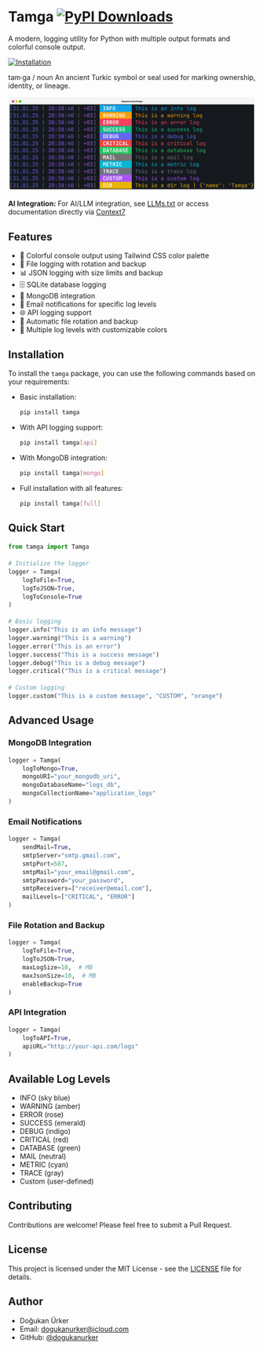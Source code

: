 # Tamga [![PyPI Downloads](https://static.pepy.tech/badge/tamga)](https://pepy.tech/projects/tamga)

A modern, logging utility for Python with multiple output formats and colorful console output.

[![Installation](https://belg-api.vercel.app/badge/installation/pip3%20install%20tamga/neutral/dark)](https://pypi.org/project/tamga/)

tam·ga / noun
An ancient Turkic symbol or seal used for marking ownership, identity, or lineage.

<img alt="Terminal" src="https://github.com/DogukanUrker/Tamga/blob/main/Images/terminal.png?raw=true" />

**AI Integration:** For AI/LLM integration, see [LLMs.txt](https://raw.githubusercontent.com/DogukanUrker/Tamga/refs/heads/main/llms.txt) or access documentation directly via [Context7](https://context7.ai/docs/dogukanurker/tamga)

## Features

- 🎨 Colorful console output using Tailwind CSS color palette
- 📁 File logging with rotation and backup
- 📊 JSON logging with size limits and backup
- 🗄️ SQLite database logging
- 🚀 MongoDB integration
- 📧 Email notifications for specific log levels
- 🌐 API logging support
- 🔄 Automatic file rotation and backup
- 🎯 Multiple log levels with customizable colors

## Installation

To install the `tamga` package, you can use the following commands based on your requirements:

- Basic installation:

  ```bash
  pip install tamga
  ```

- With API logging support:

  ```bash
  pip install tamga[api]
  ```

- With MongoDB integration:

  ```bash
  pip install tamga[mongo]
  ```

- Full installation with all features:
  ```bash
  pip install tamga[full]
  ```

## Quick Start

```python
from tamga import Tamga

# Initialize the logger
logger = Tamga(
    logToFile=True,
    logToJSON=True,
    logToConsole=True
)

# Basic logging
logger.info("This is an info message")
logger.warning("This is a warning")
logger.error("This is an error")
logger.success("This is a success message")
logger.debug("This is a debug message")
logger.critical("This is a critical message")

# Custom logging
logger.custom("This is a custom message", "CUSTOM", "orange")
```

## Advanced Usage

### MongoDB Integration

```python
logger = Tamga(
    logToMongo=True,
    mongoURI="your_mongodb_uri",
    mongoDatabaseName="logs_db",
    mongoCollectionName="application_logs"
)
```

### Email Notifications

```python
logger = Tamga(
    sendMail=True,
    smtpServer="smtp.gmail.com",
    smtpPort=587,
    smtpMail="your_email@gmail.com",
    smtpPassword="your_password",
    smtpReceivers=["receiver@email.com"],
    mailLevels=["CRITICAL", "ERROR"]
)
```

### File Rotation and Backup

```python
logger = Tamga(
    logToFile=True,
    logToJSON=True,
    maxLogSize=10,  # MB
    maxJsonSize=10,  # MB
    enableBackup=True
)
```

### API Integration

```python
logger = Tamga(
    logToAPI=True,
    apiURL="http://your-api.com/logs"
)
```

## Available Log Levels

- INFO (sky blue)
- WARNING (amber)
- ERROR (rose)
- SUCCESS (emerald)
- DEBUG (indigo)
- CRITICAL (red)
- DATABASE (green)
- MAIL (neutral)
- METRIC (cyan)
- TRACE (gray)
- Custom (user-defined)

## Contributing

Contributions are welcome! Please feel free to submit a Pull Request.

## License

This project is licensed under the MIT License - see the [LICENSE](LICENSE) file for details.

## Author

- Doğukan Ürker
- Email: dogukanurker@icloud.com
- GitHub: [@dogukanurker](https://github.com/dogukanurker)
